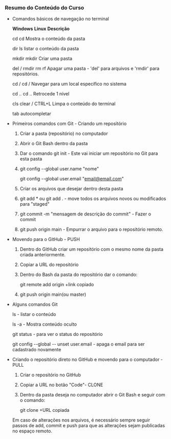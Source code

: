 ### Resumo do Conteúdo do Curso

- Comandos  básicos de navegação no terminal

  **Windows**  	 	**Linux**			**Descrição** 

  cd						cd			 	Mostra o conteúdo da pasta

  dir					   ls			   	listar o conteúdo da pasta		

  mkdir				 mkdir			Criar uma pasta

  del / rmdir		rm rf		  	Apagar uma pasta - 'del' para arquivos e 'rmdir' para repositórios.

  cd /					 cd /			    Navegar para um local específico no sistema

  cd ..					cd ..		   	 Retrocede 1 nível

  cls			   clear / CTRL+L	 Limpa o conteúdo do terminal

  tab 											autocompletar 

  

- Primeiros comandos com Git - Criando um repositório

  1. Criar a pasta (repositório) no computador

  2. Abrir o Git Bash dentro da pasta   

  3. Dar o comando git init - Este vai iniciar um repositório no Git para esta pasta

  4. git config --global user.name "nome"

     git config --global user.email "email@email.com"

  5. Criar os arquivos que desejar dentro desta pasta

  6. git add * ou git add . - move todos os arquivos novos ou modificados para "staged"

  7. git commit -m "mensagem de descrição do commit" - Fazer o commit

  8. git push origin main - Empurrar o arquivo para o repositório remoto.

  

- Movendo para o GitHub - PUSH

  1. Dentro do GitHub criar um repositório com o mesmo nome da pasta criada anteriormente.

  2. Copiar a URL do repositório

  3. Dentro do Bash da pasta do repositório dar o comando:

     git remote add origin +link copiado

  4. git push origin main(ou master) 



- Alguns comandos Git

  ls - listar o conteúdo

  ls -a - Mostra conteúdo oculto

  git status - para ver o status do repositório

  git config --global -- unset user.email - apaga o email para ser cadastrado novamente

  

- Criando o repositório direto no GitHub e movendo para o computador - PULL

  1. Criar o repositório no GitHub 

  2. Copiar a URL no botão "Code"- CLONE

  3. Dentro da pasta deseja no computador abrir o Git Bash e seguir com o comando:

     git clone +URL copiada 

     

  Em caso de alterações nos arquivos, é necessário sempre seguir passos de add, commit e push para que as alterações sejam publicadas no espaço remoto.

  

  

  

  

